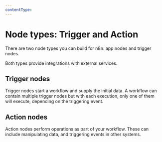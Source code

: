 ```yaml
---
contentType:
---
```


# Node types: Trigger and Action

There are two node types you can build for n8n: app nodes and trigger nodes.

Both types provide integrations with external services. 

## Trigger nodes

Trigger nodes start a workflow and supply the initial data. A workflow can contain multiple trigger nodes but with each execution, only one of them will execute, depending on the triggering event.

## Action nodes

Action nodes perform operations as part of your workflow. These can include manipulating data, and triggering events in other systems.

